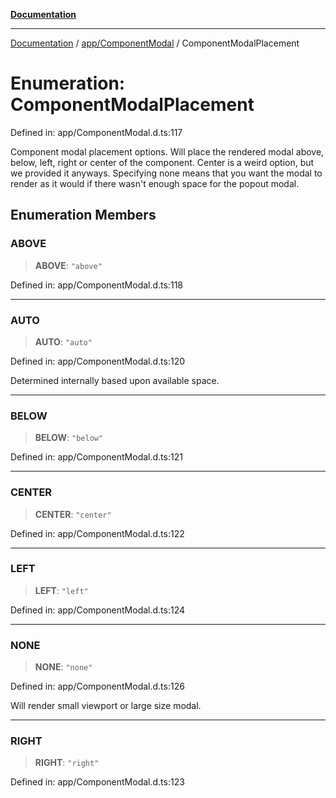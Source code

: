 [**Documentation**](../../../index.md)

***

[Documentation](../../../index.md) / [app/ComponentModal](../index.md) / ComponentModalPlacement

# Enumeration: ComponentModalPlacement

Defined in: app/ComponentModal.d.ts:117

Component modal placement options.
Will place the rendered modal above, below, left, right
or center of the component.  Center is a weird option,
but we provided it anyways.  Specifying none means
that you want the modal to render as it would if there
wasn't enough space for the popout modal.

## Enumeration Members

### ABOVE

> **ABOVE**: `"above"`

Defined in: app/ComponentModal.d.ts:118

***

### AUTO

> **AUTO**: `"auto"`

Defined in: app/ComponentModal.d.ts:120

Determined internally based upon available space.

***

### BELOW

> **BELOW**: `"below"`

Defined in: app/ComponentModal.d.ts:121

***

### CENTER

> **CENTER**: `"center"`

Defined in: app/ComponentModal.d.ts:122

***

### LEFT

> **LEFT**: `"left"`

Defined in: app/ComponentModal.d.ts:124

***

### NONE

> **NONE**: `"none"`

Defined in: app/ComponentModal.d.ts:126

Will render small viewport or large size modal.

***

### RIGHT

> **RIGHT**: `"right"`

Defined in: app/ComponentModal.d.ts:123

